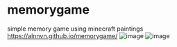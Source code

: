 # memorygame
simple memory game using minecraft paintings
https://alnnvn.github.io/memorygame/
![image](https://user-images.githubusercontent.com/108158031/176598057-1beae5e2-b1ae-4ac9-97dd-3295ca6e5e53.png)
![image](https://user-images.githubusercontent.com/108158031/176598265-6a61b238-deef-4de3-b2f1-da9d9aa7e6f1.png)
